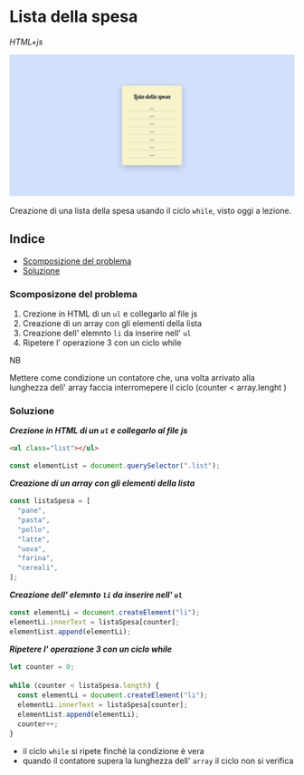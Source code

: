# Lista della spesa

_HTML+js_

![thumbnail](/readme-img/img-1.jpeg)

Creazione di una lista della spesa usando il ciclo `while`, visto oggi a lezione.

## Indice

- [Scomposizione del problema](#Scomposizione-del-problema)
- [Soluzione](#soluzione)

### Scomposizone del problema

1. Crezione in HTML di un `ul` e collegarlo al file js
2. Creazione di un array con gli elementi della lista
3. Creazione dell' elemnto `li` da inserire nell' `ul`
4. Ripetere l' operazione 3 con un ciclo while

NB

Mettere come condizione un contatore che, una volta arrivato alla lunghezza dell' array faccia interromepere il ciclo (counter < array.lenght )

### Soluzione

**_Crezione in HTML di un `ul` e collegarlo al file js_**

```html
<ul class="list"></ul>
```

```js
const elementList = document.querySelector(".list");
```

**_Creazione di un array con gli elementi della lista_**

```js
const listaSpesa = [
  "pane",
  "pasta",
  "pollo",
  "latte",
  "uova",
  "farina",
  "cereali",
];
```

**_Creazione dell' elemnto `li` da inserire nell' `ul`_**

```js
const elementLi = document.createElement("li");
elementLi.innerText = listaSpesa[counter];
elementList.append(elementLi);
```

**_Ripetere l' operazione 3 con un ciclo while_**

```js
let counter = 0;

while (counter < listaSpesa.length) {
  const elementLi = document.createElement("li");
  elementLi.innerText = listaSpesa[counter];
  elementList.append(elementLi);
  counter++;
}
```

- il ciclo `while` si ripete finchè la condizione è vera
- quando il contatore supera la lunghezza dell' `array` il ciclo non si verifica
